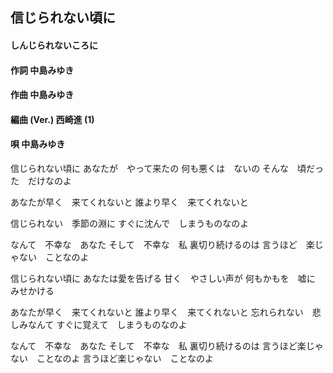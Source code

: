 ## 信じられない頃に
#### しんじられないころに

#### 作詞        中島みゆき
#### 作曲        中島みゆき
#### 編曲 (Ver.) 西崎進 (1)
#### 唄          中島みゆき



信じられない頃に
あなたが　やって来たの
何も悪くは　ないの
そんな　頃だった　だけなのよ

あなたが早く　来てくれないと
誰より早く　来てくれないと

信じられない　季節の淵に
すぐに沈んで　しまうものなのよ

なんて　不幸な　あなた
そして　不幸な　私
裏切り続けるのは
言うほど　楽じゃない　ことなのよ


信じられない頃に
あなたは愛を告げる
甘く　やさしい声が
何もかもを　嘘に　みせかける

あなたが早く　来てくれないと
誰より早く　来てくれないと
忘れられない　悲しみなんて
すぐに覚えて　しまうものなのよ

なんて　不幸な　あなた
そして　不幸な　私
裏切り続けるのは
言うほど楽じゃない　ことなのよ
言うほど楽じゃない　ことなのよ
